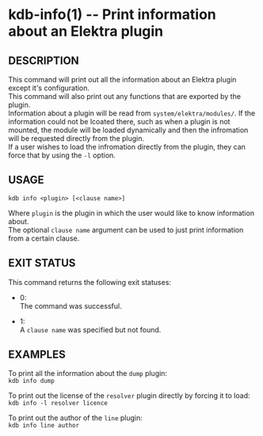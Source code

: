kdb-info(1) -- Print information about an Elektra plugin
========================================================
## DESCRIPTION

This command will print out all the information about an Elektra plugin except it's configuration.  
This command will also print out any functions that are exported by the plugin.  
Information about a plugin will be read from `system/elektra/modules/`. If the information could not be lcoated there, such as when a plugin is not mounted, the module will be loaded dynamically and then the infromation will be requested directly from the plugin.  
If a user wishes to load the infromation directly from the plugin, they can force that by using the `-l` option.  

## USAGE

`kdb info <plugin> [<clause name>]`  

Where `plugin` is the plugin in which the user would like to know information about.  
The optional `clause name` argument can be used to just print information from a certain clause.  

## EXIT STATUS

This command returns the following exit statuses:  

* 0:  
  The command was successful.  

* 1:  
  A `clause name` was specified but not found.  

## EXAMPLES

To print all the information about the `dump` plugin:  
	`kdb info dump`  

To print out the license of the `resolver` plugin directly by forcing it to load:  
	`kdb info -l resolver licence`  

To print out the author of the `line` plugin:  
	`kdb info line author`  

